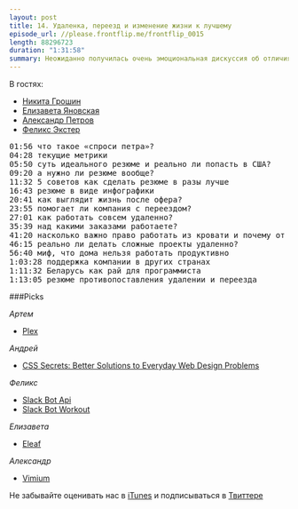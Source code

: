```yaml
---
layout: post
title: 14. Удаленка, переезд и изменение жизни к лучшему
episode_url: //please.frontflip.me/frontflip_0015
length: 88296723
duration: "1:31:58"
summary: Неожиданно получилась очень эмоциональная дискуссия об отличиях офисной работы от удаленной, а также о нюансах переезда в другую страну.
---
```


В гостях:

* [Никита Грошин](https://twitter.com/marazmo)
* [Елизавета Яновская](https://twitter.com/lise_yy)
* [Александр Петров](https://twitter.com/dzhiriki)
* [Феликс Экстер](https://twitter.com/felix_exter)

<pre>
01:56 что такое «спроси петра»?
04:28 текущие метрики
05:50 суть идеального резюме и реально ли попасть в США?
09:20 а нужно ли резюме вообще?
11:32 5 советов как сделать резюме в разы лучше
16:43 резюме в виде инфографики
20:41 как выглядит жизнь после офера?
23:55 помогает ли компания с переездом?
27:01 как работать совсем удаленно?
35:39 над какими заказами работаете?
41:20 насколько важно право работать из кровати и почему от слова «meeting» становится больно
46:15 реально ли делать сложные проекты удаленно?
56:40 миф, что дома нельзя работать продуктивно
1:03:28 поддержка компании в других странах
1:11:32 Беларусь как рай для программиста
1:13:05 резюме противопоставления удалении и переезда
</pre>


###Picks

*Артем*

- [Plex](https://plex.tv/)

*Андрей*

- [CSS Secrets: Better Solutions to Everyday Web Design Problems](http://www.amazon.com/CSS-Secrets-Solutions-Everyday-Problems/dp/1449372635)

*Феликс*

- [Slack Bot Api](https://github.com/mishk0/slack-bot-api)
- [Slack Bot Workout](https://github.com/brandonshin/slackbot-workout)

*Елизавета*

- [Eleaf](http://www.eleafworld.com/product/detail.php/mini-ijust-kit.html)

*Александр*

- [Vimium](https://chrome.google.com/webstore/detail/vimium/dbepggeogbaibhgnhhndojpepiihcmeb)

Не забывайте оценивать нас в [iTunes](https://itunes.apple.com/ru/podcast/frontflip/id884716456) и подписываться в [Твиттере](https://twitter.com/frontflip_js)
